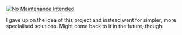 [![No Maintenance Intended](http://unmaintained.tech/badge.svg)](http://unmaintained.tech/)

I gave up on the idea of this project and instead went for simpler, more specialised solutions.
Might come back to it in the future, though.
